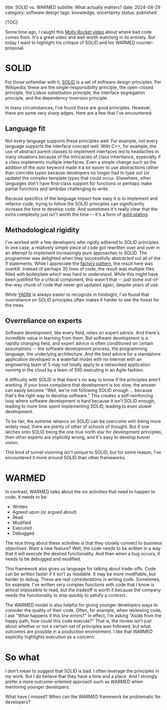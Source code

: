 title: SOLID vs. WARMED
subtitle: What actually matters?
date: 2024-04-29
category: software design
tags: knowledge, uncertainty
status: published

[TOC]

Some time ago, I caught this [Molly Rocket video](https://www.youtube.com/watch?v=7YpFGkG-u1w) about where bad code comes from. It's a great video and well worth watching in its entirety. But today I want to highlight his critique of SOLID and his WARMED counter-proposal.

# SOLID

For those unfamiliar with it, [SOLID](https://en.wikipedia.org/wiki/SOLID) is a set of software design principles. Per Wikipedia, these are the single-responsibility principle, the open-closed principle, the Liskov substitution principle, the interface segregation principle, and the dependency inversion principle.

In many circumstances, I've found these are good principles. However, there are some very sharp edges. Here are a few that I've encountered:

## Language fit

Not every language supports these principles well. For example, not every language supports the interface concept well. With C++, for example, the use of abstract parent classes to implement interfaces led to headaches in many situations because of the intricacies of class inheritance, especially if a class implements multiple interfaces. Even a simple change such as the addition of the _auto_ keyword made it a lot easier to use abstractions rather than concrete types because developers no longer had to type out (or update) the complex template types that could occur. Elsewhere, other languages don't have first-class support for functions or perhaps make partial functions and lambdas challenging to write.

Because specifics of the language impact how easy it is to implement and refactor code, trying to follow the SOLID principles can significantly increase the time to develop code. And sometimes it's really clear that the extra complexity just isn't worth the time -- it's a form of [gold-plating](https://en.wikipedia.org/wiki/Gold_plating_(project_management)).

## Methodological rigidity

I've worked with a few developers who rigidly adhered to SOLID principles. In one case, a relatively simple piece of code got rewritten over and over in an attempt to implement increasingly pure approaches to SOLID. The programmer was delighted when they successfully abstracted out all of the if statements. While I appreciate the [factory pattern](https://medium.com/@unclexo/factory-method-dealing-with-object-creation-and-conditional-switch-or-if-else-nested-statements-2ea9956fd671), the result here was overkill. Instead of perhaps 30 lines of code, the result was multiple files filled with boilerplate which was hard to understand. While this might have been justified for a critical component, this wasn't that -- just some out-of-the-way chunk of code that never got updated again, despite years of use.

While [YAGNI](https://en.wikipedia.org/wiki/You_aren%27t_gonna_need_it) is always easier to recognize in hindsight, I've found that overreliance on SOLID principles often makes it harder to see the forest for the trees.

## Overreliance on experts

Software development, like every field, relies on expert advice. And there's incredible value in learning from them. But software development is a rapidly changing field, and expert advice is often conditioned on certain assumptions -- the software development process, the programming language, the underlying architecture. And the best advice for a standalone application developed in a waterfall model with no internet with an engineering team of 5 may not totally apply to a networked application running in the cloud by a team of 500 executing in an Agile fashion.

A difficulty with SOLID is that there's no way to know if the principles aren't working. If your boss complains that development is too slow, the answer can easily become "Well, we're not following SOLID enough ... because that's the right way to develop software." This creates a self-reinforcing loop where software development is hard because it isn't SOLID enough, leading to more time spent implementing SOLID, leading to even slower development.

To be fair, the extreme reliance on SOLID can be overcome with being more widely read; there are plenty of other of schools of thought. But if one latches onto SOLID being the one true north star for development principles, then other experts are implicitly wrong, and it's easy to develop tunnel vision.

This kind of tunnel visioning isn't unique to SOLID, but for some reason, I've encountered it more around SOLID than other frameworks.

# WARMED

In contrast, WARMED talks about the six activities that need to happen to code. It needs to be:

* Written
* Agreed upon (or argued about)
* Read
* Modified
* Executed
* Debugged

The nice thing about these activities is that they closely connect to business objectives. Want a new feature? Well, the code needs to be written in a way that it will execute the desired functionality. And then when a bug occurs, it needs to be debugged and modified.

This framework also gives us language for talking about trade-offs. Code can be written faster if it isn't as readable. It may be more modifiable, but harder to debug. These are real considerations in writing code. Sometimes, for example, I've written very complex functions with code that I know is almost impossible to read, but the tradeoff is worth it because the company needs the functionality to ship quickly to satisfy a contract.

The WARMED model is also helpful for giving younger developers ways to consider the quality of their code. Often, for example, when reviewing code, I ask "What happens if this line errors?" In effect, I'm asking "Aside from the happy path, how could this code execute?" That is, the review isn't just about whether or not a certain set of principles was followed, but what outcomes are possible in a production environment. I like that WARMED explicitly highlights execution as a concern.

# So what

I don't mean to suggest that SOLID is bad. I often leverage the principles in my work. But I do believe that they have a time and a place. And I strongly prefer a more outcome-oriented approach such as WARMED when mentoring younger developers.

What have I missed? When can the WARMED framework be problematic for developers?